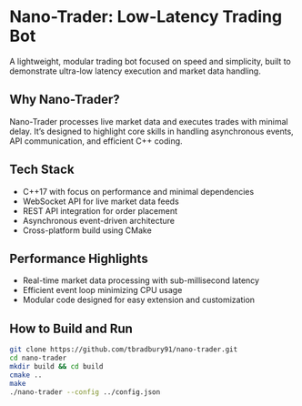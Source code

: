 # Nano-Trader: Low-Latency Trading Bot

A lightweight, modular trading bot focused on speed and simplicity, built to demonstrate ultra-low latency execution and market data handling.

## Why Nano-Trader?

Nano-Trader processes live market data and executes trades with minimal delay. It’s designed to highlight core skills in handling asynchronous events, API communication, and efficient C++ coding.

## Tech Stack

- C++17 with focus on performance and minimal dependencies  
- WebSocket API for live market data feeds  
- REST API integration for order placement  
- Asynchronous event-driven architecture  
- Cross-platform build using CMake

## Performance Highlights

- Real-time market data processing with sub-millisecond latency
- Efficient event loop minimizing CPU usage
- Modular code designed for easy extension and customization

## How to Build and Run

```bash
git clone https://github.com/tbradbury91/nano-trader.git
cd nano-trader
mkdir build && cd build
cmake ..
make
./nano-trader --config ../config.json
